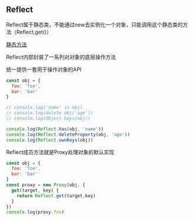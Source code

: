 ## Reflect
Reflect属于静态类，不能通过new去实例化一个对象，只能调用这个静态类的方法（Reflect.get()）

[静态方法](https://es6.ruanyifeng.com/#docs/reflect#%E9%9D%99%E6%80%81%E6%96%B9%E6%B3%95)

Reflect内部封装了一系列对对象的底层操作方法

统一提供一套用于操作对象的API
```javascript
const obj = {
  foo: 'foo',
  bar: 'bar'
}

// console.log('name' in obj)
// console.log(delete obj['age'])
// console.log(Object.keys(obj))

console.log(Reflect.has(obj, 'name'))
console.log(Reflect.deleteProperty(obj, 'age'))
console.log(Reflect.ownKeys(obj))
```

Reflect成员方法就是Proxy处理对象的默认实现
```javascript
const obj = {
  foo: 'foo',
  bar: 'bar'
}
const proxy = new Proxy(obj, {
  get(target, key) {
    return Reflect.get(target,key)
  }
})
console.log(proxy.foo)
```
